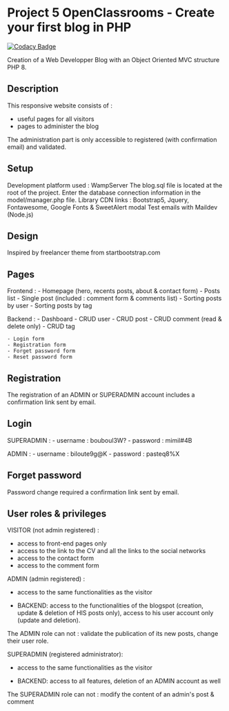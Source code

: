 # Project 5 OpenClassrooms - Create your first blog in PHP

[![Codacy Badge](https://app.codacy.com/project/badge/Grade/8d5431b3fdef4d8a80e5a1ceee24302b)](https://www.codacy.com/gh/aerial978/blog/dashboard?utm_source=github.com&amp;utm_medium=referral&amp;utm_content=aerial978/blog&amp;utm_campaign=Badge_Grade)

Creation of a Web Developper Blog with an Object Oriented MVC structure PHP 8.

## Description

This responsive website consists of :

- useful pages for all visitors
- pages to administer the blog

The administration part is only accessible to registered (with confirmation email) and
validated.

## Setup

Development platform used : WampServer
The blog.sql file is located at the root of the project.
Enter the database connection information in the model/manager.php file.
Library CDN links : Bootstrap5, Jquery, Fontawesome, Google Fonts & SweetAlert modal
Test emails with Maildev (Node.js)

## Design

Inspired by freelancer theme from startbootstrap.com

## Pages

Frontend :
    - Homepage (hero, recents posts, about & contact form)
    - Posts list
    - Single post (included : comment form & comments list)
    - Sorting posts by user
    - Sorting posts by tag

Backend :
    - Dashboard
    - CRUD user
    - CRUD post
    - CRUD comment (read & delete only)
    - CRUD tag

    - Login form
    - Registration form
    - Forget password form
    - Reset password form

## Registration

The registration of an ADMIN or SUPERADMIN account includes a confirmation link sent by email.

## Login

SUPERADMIN :
    - username : bouboul3W?
    - password : mimil#4B

ADMIN : 
    - username : biloute9g@K
    - password : pasteq8%X

## Forget password

Password change required a confirmation link sent by email.

## User roles & privileges

VISITOR (not admin registered) : 

- access to front-end pages only
- access to the link to the CV and all the links to the social networks
- access to the contact form
- access to the comment form 

ADMIN (admin registered) :

- access to the same functionalities as the visitor

- BACKEND:
access to the functionalities of the blogspot (creation, update & deletion of HIS posts only),
access to his user account only (update and deletion).

The ADMIN role can not :
validate the publication of its new posts,
change their user role.

SUPERADMIN (registered administrator):

- access to the same functionalities as the visitor

- BACKEND:
access to all features, deletion of an ADMIN account as well

The SUPERADMIN role can not :
modify the content of an admin's post & comment






